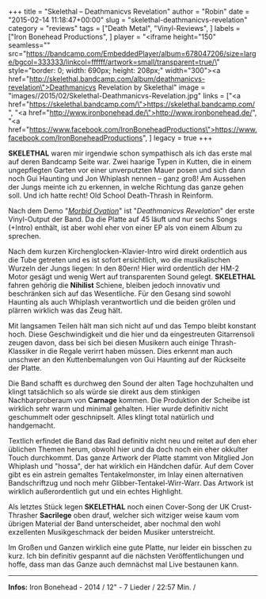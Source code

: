 +++
title = "Skelethal – Deathmanicvs Revelation"
author = "Robin"
date = "2015-02-14 11:18:47+00:00"
slug = "skelethal-deathmanicvs-revelation"
category = "reviews"
tags = ["Death Metal", "Vinyl-Reviews", ]
labels = ["Iron Bonehead Productions", ]
player = "<iframe height=\"150\" seamless=\"\" src=\"https://bandcamp.com/EmbeddedPlayer/album=678047206/size=large/bgcol=333333/linkcol=ffffff/artwork=small/transparent=true/\" style=\"border: 0; width: 690px; height: 208px;\" width=\"300\"><a href=\"http://skelethal.bandcamp.com/album/deathmanicvs-revelation\">Deathmanicvs Revelation by Skelethal</a></iframe>"
image = "images//2015/02/Skelethal-Deathmanicvs-Revelation.jpg"
links = ["<a href=\"https://skelethal.bandcamp.com/\">https://skelethal.bandcamp.com/</a>", "<a href=\"http://www.ironbonehead.de/\">http://www.ironbonehead.de/</a>", "<a href=\"https://www.facebook.com/IronBoneheadProductions\">https://www.facebook.com/IronBoneheadProductions</a>", ]
legacy = true
+++

**SKELETHAL** waren mir irgendwie schon sympathisch als ich das erste mal auf deren Bandcamp Seite war. Zwei haarige Typen in Kutten, die in einem ungepflegten Garten vor einer unverputzten Mauer posen und sich dann noch Gui Haunting und Jon Whiplash nennen – ganz groß!
Am Aussehen der Jungs meinte ich zu erkennen, in welche Richtung das ganze gehen soll. Und ich hatte recht! Old School Death-Thrash in Reinform.

Nach dem Demo "<a href="http://necroslaughter.de/2014/02/skelethal-morbid-ovation/" title="Skelethal – Morbid Ovation">_Morbid Ovation_</a>" ist "_Deathmanicvs Revelation_" der erste Vinyl-Output der Band. Da die Platte auf 45 läuft und nur sechs Songs (+Intro) enthält, ist aber wohl eher von einer EP als von einem Album zu sprechen.

Nach dem kurzen Kirchenglocken-Klavier-Intro wird direkt ordentlich aus die Tube getreten und es ist sofort ersichtlich, wo die musikalischen Wurzeln der Jungs liegen: In den 80ern!
Hier wird ordentlich der HM-2 Motor gesägt und wenig Wert auf transparenten Sound gelegt.
**SKELETHAL** fahren gehörig die **Nihilist** Schiene, bleiben jedoch innovativ und beschränken sich auf das Wesentliche. Für den Gesang sind sowohl Haunting als auch Whiplash verantwortlich und die beiden grölen und plärren wirklich was das Zeug hält.

Mit langsamen Teilen hält man sich nicht auf und das Tempo bleibt konstant hoch. Diese Geschwindigkeit und die hier und da eingestreuten Gitarrensoli zeugen davon, dass bei sich bei diesen Musikern auch einige Thrash-Klassiker in die Regale verirrt haben müssen. Dies erkennt man auch unschwer an den Kuttenbemalungen von Gui Haunting auf der Rückseite der Platte.

Die Band schafft es durchweg den Sound der alten Tage hochzuhalten und klingt tatsächlich so als würde sie direkt aus dem stinkigen Nachbarproberaum von **Carnage** kommen. Die Produktion der Scheibe ist wirklich sehr warm und minimal gehalten. Hier wurde definitiv nicht geschummelt oder geschnipselt. Alles klingt total natürlich und handgemacht.

Textlich erfindet die Band das Rad definitiv nicht neu und reitet auf den eher üblichen Themen herum, obwohl hier und da doch noch ein eher okkulter Touch durchkommt. Das ganze Artwork der Platte stammt von Mitglied Jon Whiplash und "hossa", der hat wirklich ein Händchen dafür. Auf dem Cover gibt es ein astrein gemaltes Tentakelmonster, im Inlay einen alternativen Bandschriftzug und noch mehr Glibber-Tentakel-Wirr-Warr. Das Artwork ist wirklich außerordentlich gut und ein echtes Highlight.

Als letztes Stück legen **SKELETHAL** noch einen Cover-Song der UK Crust-Thrasher **Sacrilege** oben drauf, welcher sich witziger weise kaum vom übrigen Material der Band unterscheidet, aber nochmal den wohl exzellenten Musikgeschmack der beiden Musiker unterstreicht.

Im Großen und Ganzen wirklich eine gute Platte, nur leider ein bisschen zu kurz. Ich bin definitiv gespannt auf die nächsten Veröffentlichungen und hoffe, dass man das Ganze auch demnächst mal Live bestaunen kann.





---
**Infos:**
Iron Bonehead - 2014 / 
12" - 7 Lieder / 22:57 Min. / 
